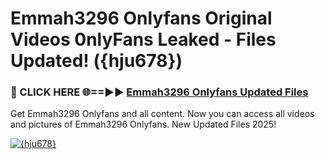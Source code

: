 # Emmah3296 Onlyfans Original Videos 0nlyFans Leaked - Files Updated! ({hju678})

<h3>🔴 CLICK HERE 🌐==►► <a href="https://tinyurl.com/ms9xzufz" rel="nofollow">Emmah3296 Onlyfans Updated Files</a></h3>

Get Emmah3296 Onlyfans and all content. Now you can access all videos and pictures of Emmah3296 Onlyfans. New Updated Files 2025!

[![{hju678}](https://i.imgur.com/PQ7UWWw.gif)](https://tinyurl.com/ms9xzufz)